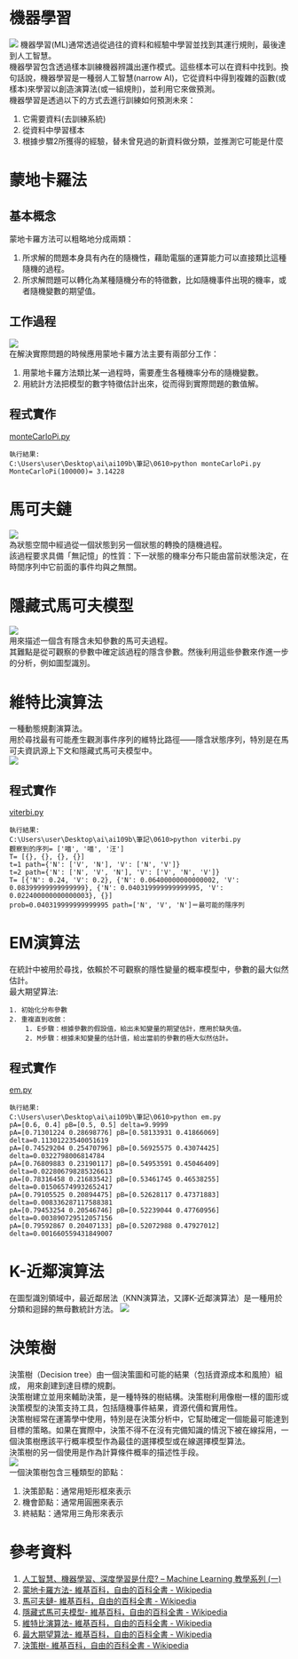 # 機器學習
![](images/1.png)
機器學習(ML)通常透過從過往的資料和經驗中學習並找到其運行規則，最後達到人工智慧。<br>
機器學習包含透過樣本訓練機器辨識出運作模式。這些樣本可以在資料中找到。換句話說，機器學習是一種弱人工智慧(narrow AI)，它從資料中得到複雜的函數(或樣本)來學習以創造演算法(或一組規則)，並利用它來做預測。<br>
機器學習是透過以下的方式去進行訓練如何預測未來：<br>
1. 它需要資料(去訓練系統)
2. 從資料中學習樣本
3. 根據步驟2所獲得的經驗，替未曾見過的新資料做分類，並推測它可能是什麼

# 蒙地卡羅法
## 基本概念
蒙地卡羅方法可以粗略地分成兩類：<br>
1. 所求解的問題本身具有內在的隨機性，藉助電腦的運算能力可以直接類比這種隨機的過程。
2. 所求解問題可以轉化為某種隨機分布的特徵數，比如隨機事件出現的機率，或者隨機變數的期望值。
## 工作過程
![](images/MonteCarlo.gif)<br>
在解決實際問題的時候應用蒙地卡羅方法主要有兩部分工作：<br>
1. 用蒙地卡羅方法類比某一過程時，需要產生各種機率分布的隨機變數。
2. 用統計方法把模型的數字特徵估計出來，從而得到實際問題的數值解。
## 程式實作
[monteCarloPi.py](monteCarloPi.py)
```
執行結果:
C:\Users\user\Desktop\ai\ai109b\筆記\0610>python monteCarloPi.py
MonteCarloPi(100000)= 3.14228
```
# 馬可夫鏈
![](images/Markov.jpg)<br>
為狀態空間中經過從一個狀態到另一個狀態的轉換的隨機過程。<br>
該過程要求具備「無記憶」的性質：下一狀態的機率分布只能由當前狀態決定，在時間序列中它前面的事件均與之無關。<br>
# 隱藏式馬可夫模型
![](images/HiddenMarkov.jpg)<br>
用來描述一個含有隱含未知參數的馬可夫過程。<br>
其難點是從可觀察的參數中確定該過程的隱含參數。然後利用這些參數來作進一步的分析，例如圖型識別。<br>
# 維特比演算法
一種動態規劃演算法。<br>
用於尋找最有可能產生觀測事件序列的維特比路徑——隱含狀態序列，特別是在馬可夫資訊源上下文和隱藏式馬可夫模型中。<br>
![](images/viterbi.png)<br>
## 程式實作
[viterbi.py](viterbi.py)
```
執行結果:
C:\Users\user\Desktop\ai\ai109b\筆記\0610>python viterbi.py     
觀察到的序列= ['喵', '喵', '汪']
T= [{}, {}, {}, {}]
t=1 path={'N': ['V', 'N'], 'V': ['N', 'V']}
t=2 path={'N': ['N', 'V', 'N'], 'V': ['V', 'N', 'V']}
T= [{'N': 0.24, 'V': 0.2}, {'N': 0.06400000000000002, 'V': 0.08399999999999999}, {'N': 0.040319999999999995, 'V': 0.022400000000000003}, {}]
prob=0.040319999999999995 path=['N', 'V', 'N']＝最可能的隱序列
```
# EM演算法
在統計中被用於尋找，依賴於不可觀察的隱性變量的概率模型中，參數的最大似然估計。<br>
最大期望算法:<br>
```
1. 初始化分布參數
2. 重複直到收斂：
    1. E步驟：根據參數的假設值，給出未知變量的期望估計，應用於缺失值。
    2. M步驟：根據未知變量的估計值，給出當前的參數的極大似然估計。
```
## 程式實作
[em.py](em.py)
```
執行結果:
C:\Users\user\Desktop\ai\ai109b\筆記\0610>python em.py      
pA=[0.6, 0.4] pB=[0.5, 0.5] delta=9.9999
pA=[0.71301224 0.28698776] pB=[0.58133931 0.41866069] delta=0.11301223540051619
pA=[0.74529204 0.25470796] pB=[0.56925575 0.43074425] delta=0.0322798006814784
pA=[0.76809883 0.23190117] pB=[0.54953591 0.45046409] delta=0.022806798285326613
pA=[0.78316458 0.21683542] pB=[0.53461745 0.46538255] delta=0.015065749932652417
pA=[0.79105525 0.20894475] pB=[0.52628117 0.47371883] delta=0.008336287117588381
pA=[0.79453254 0.20546746] pB=[0.52239044 0.47760956] delta=0.003890729512057156
pA=[0.79592867 0.20407133] pB=[0.52072988 0.47927012] delta=0.001660559431849007
```
# K-近鄰演算法
在圖型識別領域中，最近鄰居法（KNN演算法，又譯K-近鄰演算法）是一種用於分類和迴歸的無母數統計方法。
![](images/KNN.png)<br>
# 決策樹
決策樹（Decision tree）由一個決策圖和可能的結果（包括資源成本和風險）組成， 用來創建到達目標的規劃。<br>
決策樹建立並用來輔助決策，是一種特殊的樹結構。決策樹利用像樹一樣的圖形或決策模型的決策支持工具，包括隨機事件結果，資源代價和實用性。<br>
決策樹經常在運籌學中使用，特別是在決策分析中，它幫助確定一個能最可能達到目標的策略。如果在實際中，決策不得不在沒有完備知識的情況下被在線採用，一個決策樹應該平行概率模型作為最佳的選擇模型或在線選擇模型算法。<br>
決策樹的另一個使用是作為計算條件概率的描述性手段。<br>
![](DecisionTree.png)<br>
一個決策樹包含三種類型的節點：<br>
1. 決策節點：通常用矩形框來表示
2. 機會節點：通常用圓圈來表示
3. 終結點：通常用三角形來表示
# 參考資料
1. [人工智慧、機器學習、深度學習是什麼? – Machine Learning 教學系列 (一)](https://blog.gcp.expert/ml-1-ai-ml-deep-learning-intro/)
2. [蒙地卡羅方法- 維基百科，自由的百科全書 - Wikipedia](https://zh.wikipedia.org/wiki/%E8%92%99%E5%9C%B0%E5%8D%A1%E7%BE%85%E6%96%B9%E6%B3%95)
3. [馬可夫鏈- 維基百科，自由的百科全書 - Wikipedia](https://zh.wikipedia.org/wiki/%E9%A9%AC%E5%B0%94%E5%8F%AF%E5%A4%AB%E9%93%BE)
4. [隱藏式馬可夫模型- 維基百科，自由的百科全書 - Wikipedia](https://zh.wikipedia.org/zh-tw/%E9%9A%90%E9%A9%AC%E5%B0%94%E5%8F%AF%E5%A4%AB%E6%A8%A1%E5%9E%8B)
5. [維特比演算法- 維基百科，自由的百科全書 - Wikipedia](https://zh.wikipedia.org/wiki/%E7%BB%B4%E7%89%B9%E6%AF%94%E7%AE%97%E6%B3%95)
6. [最大期望算法- 維基百科，自由的百科全書 - Wikipedia](https://zh.wikipedia.org/wiki/%E6%9C%80%E5%A4%A7%E6%9C%9F%E6%9C%9B%E7%AE%97%E6%B3%95)
7. [決策樹- 維基百科，自由的百科全書 - Wikipedia](https://zh.wikipedia.org/wiki/%E5%86%B3%E7%AD%96%E6%A0%91)